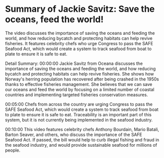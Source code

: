 # Summary of Jackie Savitz: Save the oceans, feed the world!

The video discusses the importance of saving the oceans and feeding the world, and how reducing bycatch and protecting habitats can help revive fisheries. It features celebrity chefs who urge Congress to pass the SAFE Seafood Act, which would create a system to track seafood from boat to plate to ensure it is safe to eat.

Detail Summary: 
00:00:00
Jackie Savitz from Oceana discusses the importance of saving the oceans and feeding the world, and how reducing bycatch and protecting habitats can help revive fisheries. She shows how Norway's herring population has recovered after being crashed in the 1950s thanks to effective fisheries management. She believes that we can save our oceans and feed the world by focusing on a limited number of coastal countries and implementing targeted fisheries conservation measures.

00:05:00
Chefs from across the country are urging Congress to pass the SAFE Seafood Act, which would create a system to track seafood from boat to plate to ensure it is safe to eat. Traceability is an important part of this system, but it is not currently being implemented in the seafood industry.

00:10:00
This video features celebrity chefs Anthony Bourdain, Mario Batali, Barton Seaver, and others, who discuss the importance of the SAFE Seafood Act. If passed, the bill would help to curb illegal fishing and fraud in the seafood industry, and would provide sustainable seafood for millions of people.

